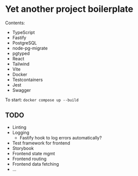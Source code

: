 # Yet another project boilerplate

Contents:

- TypeScript
- Fastify
- PostgreSQL
- node-pg-migrate
- pgtyped
- React
- Tailwind
- Vite
- Docker
- Testcontainers
- Jest
- Swagger

To start: `docker compose up --build`

## TODO

- Linting
- Logging
  - Fastify hook to log errors automatically?
- Test framework for frontend
- Storybook
- Frontend state mgmt
- Frontend routing
- Frontend data fetching
- ...
